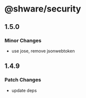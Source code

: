 # @shware/security

## 1.5.0

### Minor Changes

- use jose, remove jsonwebtoken

## 1.4.9

### Patch Changes

- update deps
